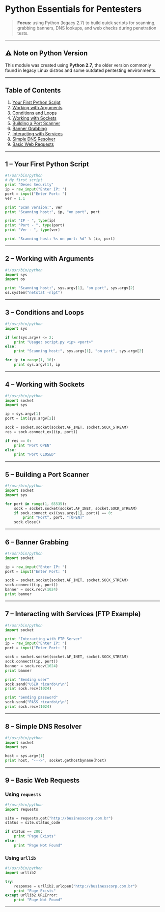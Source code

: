
# Python Essentials for Pentesters

> **Focus:** using Python (legacy 2.7) to build quick scripts for scanning, grabbing banners, DNS lookups, and web checks during penetration tests.

---

## ⚠ Note on Python Version
This module was created using **Python 2.7**, the older version commonly found in legacy Linux distros and some outdated pentesting environments.

---

## Table of Contents
1. [Your First Python Script](#1-your-first-python-script)
2. [Working with Arguments](#2-working-with-arguments)
3. [Conditions and Loops](#3-conditions-and-loops)
4. [Working with Sockets](#4-working-with-sockets)
5. [Building a Port Scanner](#5-building-a-port-scanner)
6. [Banner Grabbing](#6-banner-grabbing)
7. [Interacting with Services](#7-interacting-with-services)
8. [Simple DNS Resolver](#8-simple-dns-resolver)
9. [Basic Web Requests](#9-basic-web-requests)

---

## 1 – Your First Python Script
```python
#!/usr/bin/python
# My first script
print "Desec Security"
ip = raw_input("Enter IP: ")
port = input("Enter Port: ")
ver = 1.1

print "Scan version:", ver
print "Scanning host:", ip, "on port", port

print "IP - ", type(ip)
print "Port - ", type(port)
print "Ver - ", type(ver)

print "Scanning host: %s on port: %d" % (ip, port)
```

---

## 2 – Working with Arguments
```python
#!/usr/bin/python
import sys
import os

print "Scanning host:", sys.argv[1], "on port", sys.argv[2]
os.system("netstat -nlpt")
```

---

## 3 – Conditions and Loops
```python
#!/usr/bin/python
import sys

if len(sys.argv) <= 2:
    print "Usage: script.py <ip> <port>"
else:
    print "Scanning host:", sys.argv[1], "on port", sys.argv[2]

for ip in range(1, 10):
    print sys.argv[1], ip
```

---

## 4 – Working with Sockets
```python
#!/usr/bin/python
import socket
import sys

ip = sys.argv[1]
port = int(sys.argv[2])

sock = socket.socket(socket.AF_INET, socket.SOCK_STREAM)
res = sock.connect_ex((ip, port))

if res == 0:
    print "Port OPEN"
else:
    print "Port CLOSED"
```

---

## 5 – Building a Port Scanner
```python
#!/usr/bin/python
import socket
import sys

for port in range(1, 65535):
    sock = socket.socket(socket.AF_INET, socket.SOCK_STREAM)
    if sock.connect_ex((sys.argv[1], port)) == 0:
        print "Port", port, "[OPEN]"
    sock.close()
```

---

## 6 – Banner Grabbing
```python
#!/usr/bin/python
import socket

ip = raw_input("Enter IP: ")
port = input("Enter Port: ")

sock = socket.socket(socket.AF_INET, socket.SOCK_STREAM)
sock.connect((ip, port))
banner = sock.recv(1024)
print banner
```

---

## 7 – Interacting with Services (FTP Example)
```python
#!/usr/bin/python
import socket

print "Interacting with FTP Server"
ip = raw_input("Enter IP: ")
port = input("Enter Port: ")

sock = socket.socket(socket.AF_INET, socket.SOCK_STREAM)
sock.connect((ip, port))
banner = sock.recv(1024)
print banner

print "Sending user"
sock.send("USER ricardo\r\n")
print sock.recv(1024)

print "Sending password"
sock.send("PASS ricardo\r\n")
print sock.recv(1024)
```

---

## 8 – Simple DNS Resolver
```python
#!/usr/bin/python
import socket
import sys

host = sys.argv[1]
print host, "--->", socket.gethostbyname(host)
```

---

## 9 – Basic Web Requests

### Using `requests`
```python
#!/usr/bin/python
import requests

site = requests.get("http://businesscorp.com.br")
status = site.status_code

if status == 200:
    print "Page Exists"
else:
    print "Page Not Found"
```

### Using `urllib`
```python
#!/usr/bin/python
import urllib2

try:
    response = urllib2.urlopen("http://businesscorp.com.br")
    print "Page Exists"
except urllib2.URLError:
    print "Page Not Found"
```

---


